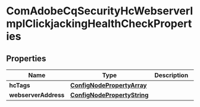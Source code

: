 
# ComAdobeCqSecurityHcWebserverImplClickjackingHealthCheckProperties

## Properties
Name | Type | Description | Notes
------------ | ------------- | ------------- | -------------
**hcTags** | [**ConfigNodePropertyArray**](ConfigNodePropertyArray.md) |  |  [optional]
**webserverAddress** | [**ConfigNodePropertyString**](ConfigNodePropertyString.md) |  |  [optional]



